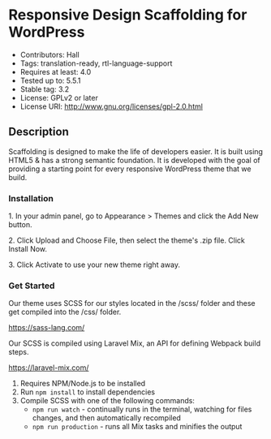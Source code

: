 # Responsive Design Scaffolding for WordPress
- Contributors: Hall
- Tags: translation-ready, rtl-language-support
- Requires at least: 4.0
- Tested up to: 5.5.1
- Stable tag: 3.2
- License: GPLv2 or later
- License URI: http://www.gnu.org/licenses/gpl-2.0.html

## Description

Scaffolding is designed to make the life of developers easier. It is built using HTML5 & has a strong semantic foundation. It is developed with the goal of providing a starting point for every responsive WordPress theme that we build.

### Installation

1\. In your admin panel, go to Appearance > Themes and click the Add New button.

2\. Click Upload and Choose File, then select the theme's .zip file. Click Install Now.

3\. Click Activate to use your new theme right away.

### Get Started

Our theme uses SCSS for our styles located in the /scss/ folder and these get compiled into the /css/ folder.

https://sass-lang.com/

Our SCSS is compiled using Laravel Mix, an API for defining Webpack build steps.

https://laravel-mix.com/

1. Requires NPM/Node.js to be installed
2. Run `npm install` to install dependencies
3. Compile SCSS with one of the following commands:
    -  `npm run watch` - continually runs in the terminal, watching for files changes, and then automatically recompiled
    - `npm run production` - runs all Mix tasks and minifies the output
